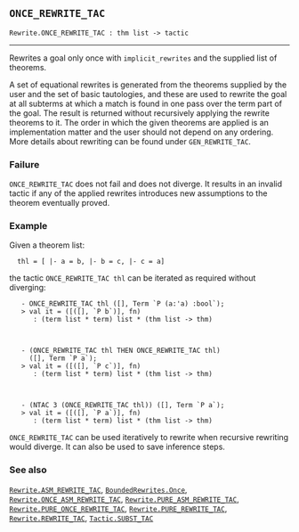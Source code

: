 ## `ONCE_REWRITE_TAC`

``` hol4
Rewrite.ONCE_REWRITE_TAC : thm list -> tactic
```

------------------------------------------------------------------------

Rewrites a goal only once with `implicit_rewrites` and the supplied list
of theorems.

A set of equational rewrites is generated from the theorems supplied by
the user and the set of basic tautologies, and these are used to rewrite
the goal at all subterms at which a match is found in one pass over the
term part of the goal. The result is returned without recursively
applying the rewrite theorems to it. The order in which the given
theorems are applied is an implementation matter and the user should not
depend on any ordering. More details about rewriting can be found under
`GEN_REWRITE_TAC`.

### Failure

`ONCE_REWRITE_TAC` does not fail and does not diverge. It results in an
invalid tactic if any of the applied rewrites introduces new assumptions
to the theorem eventually proved.

### Example

Given a theorem list:

``` hol4
  thl = [ |- a = b, |- b = c, |- c = a]
```

the tactic `ONCE_REWRITE_TAC thl` can be iterated as required without
diverging:

``` hol4
   - ONCE_REWRITE_TAC thl ([], Term `P (a:'a) :bool`);
   > val it = ([([], `P b`)], fn)
      : (term list * term) list * (thm list -> thm)



   - (ONCE_REWRITE_TAC thl THEN ONCE_REWRITE_TAC thl)
     ([], Term `P a`);
   > val it = ([([], `P c`)], fn)
      : (term list * term) list * (thm list -> thm)



   - (NTAC 3 (ONCE_REWRITE_TAC thl)) ([], Term `P a`);
   > val it = ([([], `P a`)], fn)
      : (term list * term) list * (thm list -> thm)
```

`ONCE_REWRITE_TAC` can be used iteratively to rewrite when recursive
rewriting would diverge. It can also be used to save inference steps.

### See also

[`Rewrite.ASM_REWRITE_TAC`](#Rewrite.ASM_REWRITE_TAC),
[`BoundedRewrites.Once`](#BoundedRewrites.Once),
[`Rewrite.ONCE_ASM_REWRITE_TAC`](#Rewrite.ONCE_ASM_REWRITE_TAC),
[`Rewrite.PURE_ASM_REWRITE_TAC`](#Rewrite.PURE_ASM_REWRITE_TAC),
[`Rewrite.PURE_ONCE_REWRITE_TAC`](#Rewrite.PURE_ONCE_REWRITE_TAC),
[`Rewrite.PURE_REWRITE_TAC`](#Rewrite.PURE_REWRITE_TAC),
[`Rewrite.REWRITE_TAC`](#Rewrite.REWRITE_TAC),
[`Tactic.SUBST_TAC`](#Tactic.SUBST_TAC)

